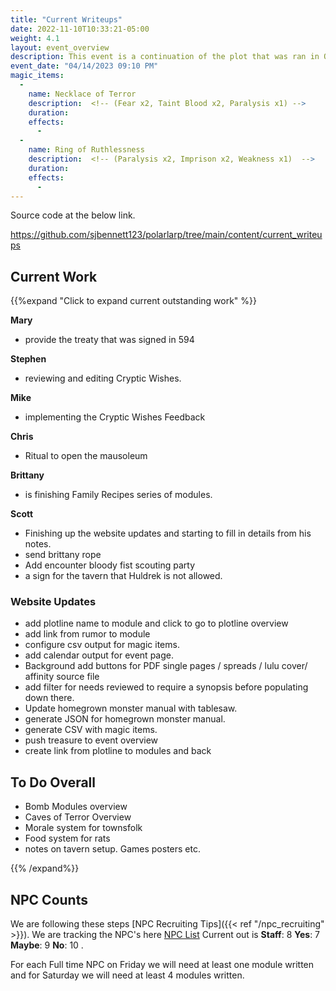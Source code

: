 ```yaml
---
title: "Current Writeups"
date: 2022-11-10T10:33:21-05:00
weight: 4.1
layout: event_overview
description: This event is a continuation of the plot that was ran in October with the Bloody Fist orcs seeking revenge for the loss of Stonewood. The players have their first chance to kill a Bloody Fist general.
event_date: "04/14/2023 09:10 PM"
magic_items:
  - 
    name: Necklace of Terror
    description:  <!-- (Fear x2, Taint Blood x2, Paralysis x1) --> 
    duration: 
    effects: 
      - 
  - 
    name: Ring of Ruthlessness 
    description:  <!-- (Paralysis x2, Imprison x2, Weakness x1)  --> 
    duration: 
    effects: 
      - 
---
```


Source code at the below link.

https://github.com/sjbennett123/polarlarp/tree/main/content/current_writeups

## Current Work

{{%expand "Click to expand current outstanding work" %}}

**Mary**

- provide the treaty that was signed in 594

**Stephen** 

- reviewing and editing Cryptic Wishes.

**Mike** 

- implementing the Cryptic Wishes Feedback

**Chris** 

- Ritual to open the mausoleum

**Brittany** 

- is finishing Family Recipes series of modules.

**Scott** 

- Finishing up the website updates and starting to fill in details from his notes. 
- send brittany rope
- Add encounter bloody fist scouting party
- a sign for the tavern that Huldrek is not allowed.

### Website Updates

- add plotline name to module and click to go to plotline overview
- add link from rumor to module
- configure csv output for magic items. 
- add calendar output for event page.
- Background add buttons for PDF single pages / spreads / lulu cover/ affinity source file
- add filter for needs reviewed to require a synopsis before populating down there. 
- Update homegrown monster manual with tablesaw.
- generate JSON for homegrown monster manual.
- generate CSV with magic items.
- push treasure to event overview
- create link from plotline to modules and back

## To Do Overall

- Bomb Modules overview
- Caves of Terror Overview
- Morale system for townsfolk
- Food system for rats
- notes on tavern setup. Games posters etc. 

{{% /expand%}}

## NPC Counts

We are following these steps [NPC Recruiting Tips]({{< ref "/npc_recruiting" >}}). We are tracking the NPC's here [NPC List](https://docs.google.com/spreadsheets/d/1qPlTTxmLeDLNY4oV24XtBvq1R2pDP24zN7uZtj_gsJk/edit#gid=0) Current out is **Staff**: 8  **Yes**: 7  **Maybe**: 9 **No**: 10 . 

For each Full time NPC on Friday we will need at least one module written and for Saturday we will need at least 4 modules written. 
